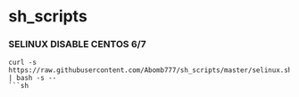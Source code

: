 # sh_scripts
### SELINUX DISABLE CENTOS 6/7
```
curl -s https://raw.githubusercontent.com/Abomb777/sh_scripts/master/selinux.sh | bash -s --
```sh